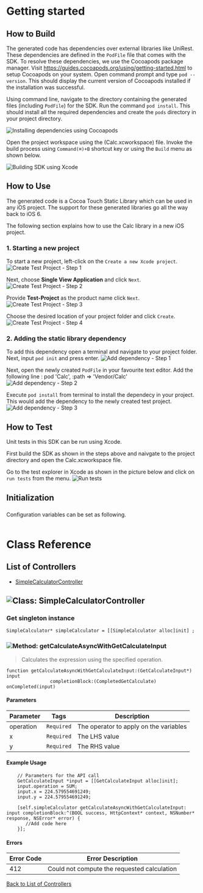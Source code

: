 # Getting started

## How to Build


The generated code has dependencies over external libraries like UniRest. These dependencies are defined in the ```PodFile``` file that comes with the SDK. 
To resolve these dependencies, we use the Cocoapods package manager.
Visit https://guides.cocoapods.org/using/getting-started.html to setup Cocoapods on your system.
Open command prompt and type ```pod --version```. This should display the current version of Cocoapods installed if the installation was successful.

Using command line, navigate to the directory containing the generated files (including ```PodFile```) for the SDK. 
Run the command ```pod install```. This should install all the required dependencies and create the ```pods``` directory in your project directory.

![Installing dependencies using Cocoapods](https://apidocs.io/illustration/objc?step=AddDependencies&workspaceFolder=Calc-ObjC&workspaceName=Calc&projectName=Calc&rootNamespace=Calc)

Open the project workspace using the (Calc.xcworkspace) file. Invoke the build process using `Command(⌘)+B` shortcut key or using the `Build` menu as shown below.

![Building SDK using Xcode](https://apidocs.io/illustration/objc?step=BuildSDK&workspaceFolder=Calc-ObjC&workspaceName=Calc&projectName=Calc&rootNamespace=Calc)


## How to Use

The generated code is a Cocoa Touch Static Library which can be used in any iOS project. The support for these generated libraries go all the way back to iOS 6.

The following section explains how to use the Calc library in a new iOS project.     
### 1. Starting a new project
To start a new project, left-click on the ```Create a new Xcode project```.
![Create Test Project - Step 1](https://apidocs.io/illustration/objc?step=Test1&workspaceFolder=Calc-ObjC&workspaceName=Calc&projectName=Calc&rootNamespace=Calc)

Next, choose **Single View Application** and click ```Next```.
![Create Test Project - Step 2](https://apidocs.io/illustration/objc?step=Test2&workspaceFolder=Calc-ObjC&workspaceName=Calc&projectName=Calc&rootNamespace=Calc)

Provide **Test-Project** as the product name click ```Next```.
![Create Test Project - Step 3](https://apidocs.io/illustration/objc?step=Test3&workspaceFolder=Calc-ObjC&workspaceName=Calc&projectName=Calc&rootNamespace=Calc)

Choose the desired location of your project folder and click ```Create```.
![Create Test Project - Step 4](https://apidocs.io/illustration/objc?step=Test4&workspaceFolder=Calc-ObjC&workspaceName=Calc&projectName=Calc&rootNamespace=Calc)

### 2. Adding the static library dependency
To add this dependency open a terminal and navigate to your project folder. Next, input ```pod init``` and press enter.
![Add dependency - Step 1](https://apidocs.io/illustration/objc?step=Add0&workspaceFolder=Calc-ObjC&workspaceName=Calc&projectName=Calc&rootNamespace=Calc)

Next, open the newly created ```PodFile``` in your favourite text editor. Add the following line : pod 'Calc', :path => 'Vendor/Calc'
![Add dependency - Step 2](https://apidocs.io/illustration/objc?step=Add1&workspaceFolder=Calc-ObjC&workspaceName=Calc&projectName=Calc&rootNamespace=Calc)

Execute `pod install` from terminal to install the dependecy in your project. This would add the dependency to the newly created test project.
![Add dependency - Step 3](https://apidocs.io/illustration/objc?step=Add2&workspaceFolder=Calc-ObjC&workspaceName=Calc&projectName=Calc&rootNamespace=Calc)


## How to Test

Unit tests in this SDK can be run using Xcode. 

First build the SDK as shown in the steps above and naivgate to the project directory and open the Calc.xcworkspace file.

Go to the test explorer in Xcode as shown in the picture below and click on `run tests` from the menu. 
![Run tests](https://apidocs.io/illustration/objc?step=RunTests&workspaceFolder=Calc-ObjC&workspaceName=Calc&projectName=Calc&rootNamespace=Calc)


## Initialization

### 

Configuration variables can be set as following.
```Objc

```

# Class Reference

## <a name="list_of_controllers"></a>List of Controllers

* [SimpleCalculatorController](#simple_calculator_controller)

## <a name="simple_calculator_controller"></a>![Class: ](https://apidocs.io/img/class.png ".SimpleCalculatorController") SimpleCalculatorController

### Get singleton instance
```objc
SimpleCalculator* simpleCalculator = [[SimpleCalculator alloc]init] ;
```

### <a name="get_calculate_async_with_get_calculate_input"></a>![Method: ](https://apidocs.io/img/method.png ".SimpleCalculatorController.getCalculateAsyncWithGetCalculateInput") getCalculateAsyncWithGetCalculateInput

> Calculates the expression using the specified operation.


```objc
function getCalculateAsyncWithGetCalculateInput:(GetCalculateInput*) input
                completionBlock:(CompletedGetCalculate) onCompleted(input)
```

#### Parameters

| Parameter | Tags | Description |
|-----------|------|-------------|
| operation |  ``` Required ```  | The operator to apply on the variables |
| x |  ``` Required ```  | The LHS value |
| y |  ``` Required ```  | The RHS value |





#### Example Usage

```objc
    // Parameters for the API call
    GetCalculateInput *input = [[GetCalculateInput alloc]init];
    input.operation = SUM;
    input.x = 224.579554691249;
    input.y = 224.579554691249;

    [self.simpleCalculator getCalculateAsyncWithGetCalculateInput: input completionBlock:^(BOOL success, HttpContext* context, NSNumber* response, NSError* error) { 
       //Add code here
    }];
```

#### Errors

| Error Code | Error Description |
|------------|-------------------|
| 412 | Could not compute the requested calculation |



[Back to List of Controllers](#list_of_controllers)



